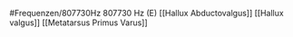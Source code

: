 #Frequenzen/807730Hz
807730 Hz (E)
[[Hallux Abductovalgus]]
[[Hallux valgus]]
[[Metatarsus Primus Varus]]